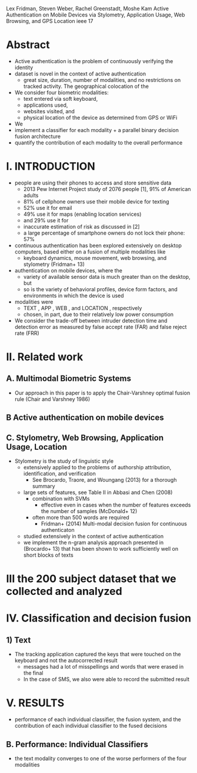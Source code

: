 Lex Fridman, Steven Weber, Rachel Greenstadt, Moshe Kam
Active Authentication on Mobile Devices
  via Stylometry, Application Usage, Web Browsing, and GPS Location
ieee 17

# Abstract

* Active authentication is the problem of continuously verifying the identity
* dataset is novel in the context of active authentication
  * great size, duration, number of modalities, and no restrictions on tracked
    activity. The geographical colocation of the
* We consider four biometric modalities:
  * text entered via soft keyboard,
  * applications used,
  * websites visited, and
  * physical location of the device as determined from GPS or WiFi
*  We
  * implement a classifier for each modality +
    a parallel binary decision fusion architecture
  * quantify the contribution of each modality to the overall performance

# I. INTRODUCTION

* people are using their phones to access and store sensitive data
  * 2013 Pew Internet Project study of 2076 people [1], 91% of American adults
  * 81% of cellphone owners use their mobile device for texting
  * 52% use it for email
  * 49% use it for maps (enabling location services)
  * and 29% use it for
  * inaccurate estimation of risk as discussed in [2]
  * a large percentage of smartphone owners do not lock their phone: 57%
* continuous authentication has been explored extensively on desktop computers,
  based either on a fusion of multiple modalities like
  * keyboard dynamics, mouse movement, web browsing, and stylometry
    (Fridman+ 13)
* authentication on mobile devices, where the
  * variety of available sensor data is much greater than on the desktop, but
  * so is the variety of behavioral profiles, device form factors, and
    environments in which the device is used
* modalities were
  * TEXT , APP , WEB , and LOCATION , respectively
  * chosen, in part, due to their relatively low power consumption
* We consider the trade-off between intruder detection time and detection error
  as measured by false accept rate (FAR) and false reject rate (FRR)

# II. Related work 

## A. Multimodal Biometric Systems

* Our approach in this paper is to apply the Chair-Varshney optimal fusion rule
  (Chair and Varshney 1986)

## B Active authentication on mobile devices

## C. Stylometry, Web Browsing, Application Usage, Location

* Stylometry is the study of linguistic style
  * extensively applied to the problems of authorship attribution,
    identification, and verification
    * See Brocardo, Traore, and Woungang (2013) for a thorough summary
  * large sets of features, see Table II in Abbasi and Chen (2008)
    * combination with SVMs
      * effective even in cases when the number of features exceeds the
        number of samples (McDonald+ 12)
    * often more than 500 words are required
      * Fridman+ (2014) Multi-modal decision fusion for continuous authenticaton
  * studied extensively in the context of active authentication
  * we implement the n-gram analysis approach presented in (Brocardo+ 13)
    that has been shown to work sufficiently well on short blocks of texts

# III the 200 subject dataset that we collected and analyzed

# IV. Classification and decision fusion

## 1) Text

* The tracking application captured the keys that were touched on the
  keyboard and not the autocorrected result
  * messages had a lot of misspellings and words that were erased in the final
  * In the case of SMS, we also were able to record the submitted result

# V. RESULTS

* performance of each individual classifier, the fusion system, and the
  contribution of each individual classifier to the fused decisions

## B. Performance: Individual Classifiers

* the text modality converges to one of the worse performers of the four
  modalities
